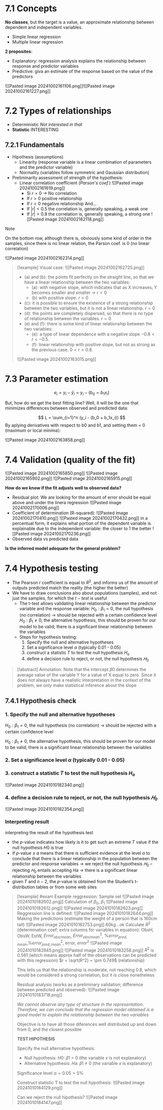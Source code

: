 # 7.1 Concepts
**No classes**, but the target is a value, an approximate  relationship between dependent and independent variables.

- Simple linear regression
- Multiple linear regression 

**2 proposites**:
- Explanatory: regression analysis explains the relationship between response and predictor variables
- Predictive: giva an estimate of the response based on the value of the predictors

![[Pasted image 20241002161106.png]]![[Pasted image 20241002161227.png]]
# 7.2 Types of relationships

- Deterministic *Not interested in that*
- **Statistic** INTERESTING

## 7.2.1 Fundamentals
- Hipothesis (assumptions)
	- Linearity (response variable is a linear combination of parameters and the predictor variable)
	- Normality (variables follow symmetric and Gaussian distribution)
- Preliminarity assessment of strength of the hypothesis:
	- Linear correlation coefficient (*Parson's coef.*)
		![[Pasted image 20241002161619.png]]
		- Si $r = 0$ -> No correlation
		- If $r > 0$ positive relationship
		- If $r < 0$ negative relationship
		And...
		- If $|r| < 0.5$ the correlation is, generally speaking, a weak one
		- If $|r| > 0.8$ the correlation is, generally speaking, a strong one
		![[Pasted image 20241002162118.png]]
>[!note]
>On the bottom row, although there is, obviously some kind of order in the samples, since there is no linear relation, the Parson coef. is 0 (no linear correlation)
		
![[Pasted image 20241002162314.png]]
		
>[!example] Visual case:
>![[Pasted image 20241002162725.png]]
>- (a) and (b): the points fit perfectly on the straight line, so that we have a linear relationship between the two variables:
>	- (a): with negative slope, which indicates that as X increases, Y becomes smaller and smaller -> $r<0$
>	- (b) with positive slope. $r>0$
>- (c): it is possible to ensure the existence of a strong relationship between the two variables, but it is not a linear relationship. $r=0$
>- (d): the points are completely dispersed, so that there is no type of relationship between the variables. $r=0$
>- (e) and (f): there is some kind of linear relationship between the two variables: 
>	- (e): a type of linear dependence with a negative slope $-0.8<r<-0.5$.
>	- (f): linear relationship with positive slope, but not as strong as the previous case. $0<r<0.8$.
>
>![[Pasted image 20241002163015.png]]


# 7.3 Parameter estimation
$$
e_i = y_i - \hat{y}_i = y_i - (b_0 = b_1x_i)
$$

But, how do we get the best fitting line? Well, it will be the one that minimizes differences between observed and predicted data:

$$
L = \sum_{i=1}^n (y_i - (b_0 + b_1x_i))
$$
By aplying derivatives with respect to b0 and b1, and setting them = 0 (maximum or local minima):

![[Pasted image 20241002163858.png]]

# 7.4 Validation (quality of the fit)

![[Pasted image 20241002165850.png]]
![[Pasted image 20241002165902.png]]
![[Pasted image 20241002165915.png]]

**How do we know if the fit adjusts well to observed data?**

- Residual plot: We are looking for the amount of error should be equal above and under the linera regression
	![[Pasted image 20241002170006.png]]
- Coefficient of determination (R-squared):
	![[Pasted image 20241002170410.png]]
	![[Pasted image 20241002170432.png]]
	in a percentual form, it explains what portion of the dependent variable is explainable due to the independent variable: the closer to 1 the better
	![[Pasted image 20241002170236.png]]
- Observed data vs predicted data

**Is the inferred model adequate for the general problem?**

# 7.4 Hypothesis testing
- The Pearson $r$ coefficient is equal to $R^2$, and informs us of the amount of outputs predicted match the reality (the higher the better)
- We have to draw conclusions also about populations (samples), and not just the samples, for which the $t-test$ is useful
	- The t-test allows validating linear relationship between the predictor variable and the response variable:
		$H_0:\beta_1 = 0$, the null hypothesis (no correlation) -> should be rejected with a certain confidence level
		$H_0:\beta_1 \neq 0$, the alternative hypothesis, this should be proven for our model to be valid; there is a significant linear relationship between the variables
	- Steps for hypothesis testing:
		1. Specify the null and alternative hypotheses
		2. Set a significance level $\alpha$ (typically 0.01 - 0.05)
		3. construct a statistic 𝑇 to test the null hypothesis $H_o$
		4. define a decision rule to reject, or not, the null hypothesis $𝐻_0$ 

>[!abstract] Annotation:
>Note that the intercept 𝛽0 determines the average value of the variable Y for a value of X equal to zero. Since it does not always have a realistic interpretation in the context of the problem, we only make statistical inference about the slope


## 7.4.1 Hypothesis check

### 1. Specify the null and alternative hypotheses

$H_0:\beta_1 = 0$, the null hypothesis (no correlation) -> should be rejected with a certain confidence level

$H_0:\beta_1 \neq 0$, the alternative hypothesis, this should be proven for our model to be valid; there is a significant linear relationship between the variables
### 2. Set a significance level $\alpha$ (typically 0.01 - 0.05)


### 3. construct a statistic 𝑇 to test the null hypothesis $H_o$

![[Pasted image 20241010182340.png]]
### 4. define a decision rule to reject, or not, the null hypothesis $𝐻_0$ 

![[Pasted image 20241010182354.png]]

### Interpreting result

interpreting the result of the hypothesis test 
-  the 𝑝-value indicates how likely is it to get such an extreme 𝑇 value if the null hypothesis 𝐻0 is true 
- if 𝑝-value ≤ 𝛼 means that there is sufficient evidence at the level $\alpha$ to conclude that there is a linear relationship in the population between the predictor and response variables → we reject the null hypothesis $𝐻_0$ – rejecting $𝐻_0$ entails accepting 𝐻𝑎 → there is a significant linear relationship between the variables 
- given 𝑇 and 𝑛 − 2, the 𝑝-value is obtained from the Student’s t-distribution tables or from some web sites

>[!example] #exam Example reggression:
>Sample set
>![[Pasted image 20241010182602.png]]
>Calculation of $\beta_0$, $\beta_1$
>![[Pasted image 20241010182612.png]]
>![[Pasted image 20241010182623.png]]
>Reggression line is defined:
>![[Pasted image 20241010182644.png]]
>Making the predictions (estimate the weight of a person that is 160cm tall)
>![[Pasted image 20241010182753.png]]
>60kg...ok
>Calculate $R^2$ (determination coef; extra columns for variables in equation):
>ObsH, ObsW, EstW, $Error_{obs/mean}$, $Error_{obs/mean}^2$, $\% error_{pred,mean}$,$\% error_{pred,mean}^2$, error, $error^2$ 
>![[Pasted image 20241010182845.png]]
>![[Pasted image 20241010183258.png]]
>$R^2$ is 0.561 (which means approx half of the observations can be predicted with this regression) 
>$r = \sqrt(R^2) = \pm 0.749$ (relationship)
>
>This tells us that the relationship is moderate, not reaching 0.8, which would be considered a strong correlation, but it is close nonetheless
>
>Residual analysis (works as a preliminary validation; difference between predicted and observed):
>![[Pasted image 20241010183718.png]]
>
>*We cannot observe any type of structure in the representation. Therefore, we can conclude that the regression model obtained is a good model to explain the relationship between the two variables*
>
>Objective is to have all those diferences well distributed up and down from 0, and the closest possible
>
>**TEST HIPOTHESIS**
>
>Specify the null alternative hypothesis:
>- Null hypothesis: 𝐻0: 𝛽1 = 0 (the variable 𝑥 is not explanatory) 
>- Alternative hypothesis: 𝐻𝑎: 𝛽1 ≠ 0 (the variable 𝑥 is explanatory)
>  
>Significance level $\alpha = 0.05 = 5\%$
> 
> Construct statistic T to test the null hypothesis:
> ![[Pasted image 20241010184129.png]]
> 
> Can we reject the null hipothesis?
> ![[Pasted image 20241010184147.png]]


